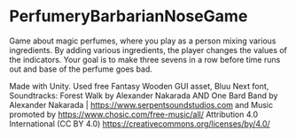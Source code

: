 # PerfumeryBarbarianNoseGame
Game about magic perfumes, where you play as a person mixing various ingredients. By adding various ingredients, the player changes the values of the indicators. Your goal is to make three sevens in a row before time runs out and base of the perfume goes bad.

Made with Unity. 
Used free Fantasy Wooden GUI asset,
Bluu Next font,
Soundtracks: Forest Walk by Alexander Nakarada AND One Bard Band by Alexander Nakarada | https://www.serpentsoundstudios.com and 
Music promoted by https://www.chosic.com/free-music/all/
Attribution 4.0 International (CC BY 4.0)
https://creativecommons.org/licenses/by/4.0/
